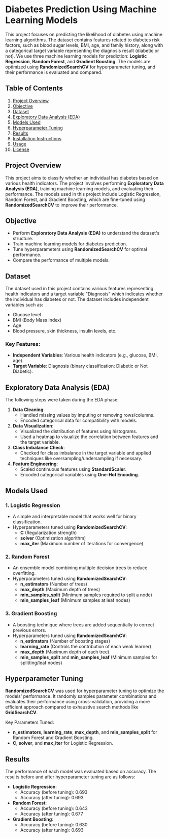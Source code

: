 # Diabetes Prediction Using Machine Learning Models

This project focuses on predicting the likelihood of diabetes using machine learning algorithms. The dataset contains features related to diabetes risk factors, such as blood sugar levels, BMI, age, and family history, along with a categorical target variable representing the diagnosis result (diabetic or not). We use three machine learning models for prediction: **Logistic Regression**, **Random Forest**, and **Gradient Boosting**. The models are optimized using **RandomizedSearchCV** for hyperparameter tuning, and their performance is evaluated and compared.

## Table of Contents

1. [Project Overview](#project-overview)
2. [Objective](#objective)
3. [Dataset](#dataset)
4. [Exploratory Data Analysis (EDA)](#exploratory-data-analysis-eda)
5. [Models Used](#models-used)
6. [Hyperparameter Tuning](#hyperparameter-tuning)
7. [Results](#results)
8. [Installation Instructions](#installation-instructions)
9. [Usage](#usage)
10. [License](#license)

## Project Overview

This project aims to classify whether an individual has diabetes based on various health indicators. The project involves performing **Exploratory Data Analysis (EDA)**, training machine learning models, and evaluating their performance. The models used in this project include Logistic Regression, Random Forest, and Gradient Boosting, which are fine-tuned using **RandomizedSearchCV** to improve their performance.

## Objective

- Perform **Exploratory Data Analysis (EDA)** to understand the dataset's structure.
- Train machine learning models for diabetes prediction.
- Tune hyperparameters using **RandomizedSearchCV** for optimal performance.
- Compare the performance of multiple models.

## Dataset

The dataset used in this project contains various features representing health indicators and a target variable "Diagnosis" which indicates whether the individual has diabetes or not. The dataset includes independent variables such as:
- Glucose level
- BMI (Body Mass Index)
- Age
- Blood pressure, skin thickness, insulin levels, etc.

### Key Features:
- **Independent Variables**: Various health indicators (e.g., glucose, BMI, age).
- **Target Variable**: Diagnosis (binary classification: Diabetic or Not Diabetic).

## Exploratory Data Analysis (EDA)

The following steps were taken during the EDA phase:
1. **Data Cleaning**:
   - Handled missing values by imputing or removing rows/columns.
   - Encoded categorical data for compatibility with models.
2. **Data Visualization**:
   - Visualized the distribution of features using histograms.
   - Used a heatmap to visualize the correlation between features and the target variable.
3. **Class Imbalance Check**:
   - Checked for class imbalance in the target variable and applied techniques like oversampling/undersampling if necessary.
4. **Feature Engineering**:
   - Scaled continuous features using **StandardScaler**.
   - Encoded categorical variables using **One-Hot Encoding**.

## Models Used

### 1. **Logistic Regression**
- A simple and interpretable model that works well for binary classification.
- Hyperparameters tuned using **RandomizedSearchCV**:
  - **C** (Regularization strength)
  - **solver** (Optimization algorithm)
  - **max_iter** (Maximum number of iterations for convergence)

### 2. **Random Forest**
- An ensemble model combining multiple decision trees to reduce overfitting.
- Hyperparameters tuned using **RandomizedSearchCV**:
  - **n_estimators** (Number of trees)
  - **max_depth** (Maximum depth of trees)
  - **min_samples_split** (Minimum samples required to split a node)
  - **min_samples_leaf** (Minimum samples at leaf nodes)

### 3. **Gradient Boosting**
- A boosting technique where trees are added sequentially to correct previous errors.
- Hyperparameters tuned using **RandomizedSearchCV**:
  - **n_estimators** (Number of boosting stages)
  - **learning_rate** (Controls the contribution of each weak learner)
  - **max_depth** (Maximum depth of each tree)
  - **min_samples_split** and **min_samples_leaf** (Minimum samples for splitting/leaf nodes)

## Hyperparameter Tuning

**RandomizedSearchCV** was used for hyperparameter tuning to optimize the models' performance. It randomly samples parameter combinations and evaluates their performance using cross-validation, providing a more efficient approach compared to exhaustive search methods like **GridSearchCV**.

Key Parameters Tuned:
- **n_estimators**, **learning_rate**, **max_depth**, and **min_samples_split** for Random Forest and Gradient Boosting.
- **C**, **solver**, and **max_iter** for Logistic Regression.

## Results

The performance of each model was evaluated based on accuracy. The results before and after hyperparameter tuning are as follows:
- **Logistic Regression**:
  - Accuracy (before tuning): 0.693
  - Accuracy (after tuning): 0.693
- **Random Forest**:
  - Accuracy (before tuning): 0.643
  - Accuracy (after tuning): 0.677
- **Gradient Boosting**:
  - Accuracy (before tuning): 0.630
  - Accuracy (after tuning): 0.693

